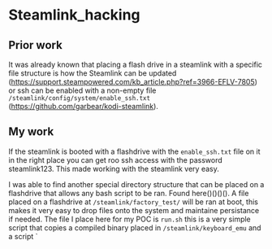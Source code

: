 # Steamlink_hacking

## Prior work
It was already known that placing a flash drive in a steamlink with a specific file structure is how the Steamlink can be updated (https://support.steampowered.com/kb_article.php?ref=3966-EFLV-7805) or ssh can be enabled with a non-empty file ```/steamlink/config/system/enable_ssh.txt``` (https://github.com/garbear/kodi-steamlink). 

## My work
If the steamlink is booted with a flashdrive with the ```enable_ssh.txt``` file on it in the right place you can get roo ssh access with the password steamlink123. This made working with the steamlink very easy. 

I was able to find another special directory structure that can be placed on a flashdrive that allows any bash script to be ran. Found here()()()(). A file placed on a flashdrive at ```/steamlink/factory_test/``` will be ran at boot, this makes it very easy to drop files onto the system and maintaine persistance if needed. The file I place here for my POC is `run.sh` this is a very simple script that copies a compiled binary placed in `/steamlink/keyboard_emu` and a script `
